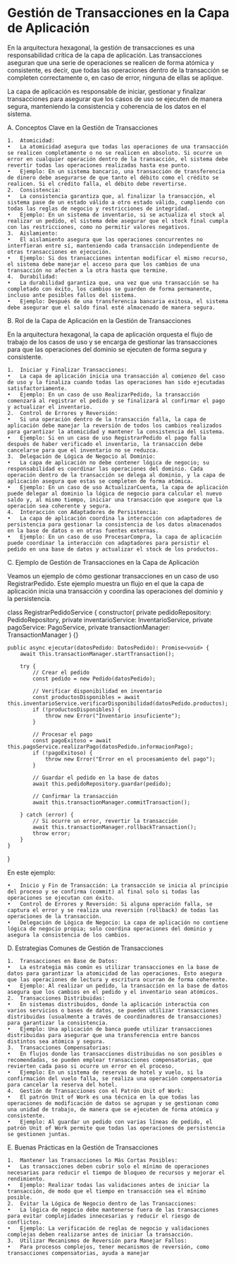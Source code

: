 # Gestión de Transacciones en la Capa de Aplicación

En la arquitectura hexagonal, la gestión de transacciones es una responsabilidad crítica de la capa de aplicación. Las transacciones aseguran que una serie de operaciones se realicen de forma atómica y consistente, es decir, que todas las operaciones dentro de la transacción se completen correctamente o, en caso de error, ninguna de ellas se aplique.

La capa de aplicación es responsable de iniciar, gestionar y finalizar transacciones para asegurar que los casos de uso se ejecuten de manera segura, manteniendo la consistencia y coherencia de los datos en el sistema.

A. Conceptos Clave en la Gestión de Transacciones

    1.	Atomicidad:
    •	La atomicidad asegura que todas las operaciones de una transacción se realicen completamente o no se realicen en absoluto. Si ocurre un error en cualquier operación dentro de la transacción, el sistema debe revertir todas las operaciones realizadas hasta ese punto.
    •	Ejemplo: En un sistema bancario, una transacción de transferencia de dinero debe asegurarse de que tanto el débito como el crédito se realicen. Si el crédito falla, el débito debe revertirse.
    2.	Consistencia:
    •	La consistencia garantiza que, al finalizar la transacción, el sistema pase de un estado válido a otro estado válido, cumpliendo con todas las reglas de negocio y restricciones de integridad.
    •	Ejemplo: En un sistema de inventario, si se actualiza el stock al realizar un pedido, el sistema debe asegurar que el stock final cumpla con las restricciones, como no permitir valores negativos.
    3.	Aislamiento:
    •	El aislamiento asegura que las operaciones concurrentes no interfieran entre sí, manteniendo cada transacción independiente de otras transacciones en ejecución.
    •	Ejemplo: Si dos transacciones intentan modificar el mismo recurso, el sistema debe manejar el acceso para que los cambios de una transacción no afecten a la otra hasta que termine.
    4.	Durabilidad:
    •	La durabilidad garantiza que, una vez que una transacción se ha completado con éxito, los cambios se guarden de forma permanente, incluso ante posibles fallos del sistema.
    •	Ejemplo: Después de una transferencia bancaria exitosa, el sistema debe asegurar que el saldo final esté almacenado de manera segura.

B. Rol de la Capa de Aplicación en la Gestión de Transacciones

En la arquitectura hexagonal, la capa de aplicación orquesta el flujo de trabajo de los casos de uso y se encarga de gestionar las transacciones para que las operaciones del dominio se ejecuten de forma segura y consistente.

    1.	Iniciar y Finalizar Transacciones:
    •	La capa de aplicación inicia una transacción al comienzo del caso de uso y la finaliza cuando todas las operaciones han sido ejecutadas satisfactoriamente.
    •	Ejemplo: En un caso de uso RealizarPedido, la transacción comenzará al registrar el pedido y se finalizará al confirmar el pago y actualizar el inventario.
    2.	Control de Errores y Reversión:
    •	Si una operación dentro de la transacción falla, la capa de aplicación debe manejar la reversión de todos los cambios realizados para garantizar la atomicidad y mantener la consistencia del sistema.
    •	Ejemplo: Si en un caso de uso RegistrarPedido el pago falla después de haber verificado el inventario, la transacción debe cancelarse para que el inventario no se reduzca.
    3.	Delegación de Lógica de Negocio al Dominio:
    •	La capa de aplicación no debe contener lógica de negocio; su responsabilidad es coordinar las operaciones del dominio. Cada operación dentro de la transacción se delega al dominio, y la capa de aplicación asegura que estas se completen de forma atómica.
    •	Ejemplo: En un caso de uso ActualizarCuenta, la capa de aplicación puede delegar al dominio la lógica de negocio para calcular el nuevo saldo y, al mismo tiempo, iniciar una transacción que asegure que la operación sea coherente y segura.
    4.	Interacción con Adaptadores de Persistencia:
    •	La capa de aplicación coordina la interacción con adaptadores de persistencia para gestionar la consistencia de los datos almacenados en la base de datos o en otras fuentes externas.
    •	Ejemplo: En un caso de uso ProcesarCompra, la capa de aplicación puede coordinar la interacción con adaptadores para persistir el pedido en una base de datos y actualizar el stock de los productos.

C. Ejemplo de Gestión de Transacciones en la Capa de Aplicación

Veamos un ejemplo de cómo gestionar transacciones en un caso de uso RegistrarPedido. Este ejemplo muestra un flujo en el que la capa de aplicación inicia una transacción y coordina las operaciones del dominio y la persistencia.

class RegistrarPedidoService {
constructor(
private pedidoRepository: PedidoRepository,
private inventarioService: InventarioService,
private pagoService: PagoService,
private transactionManager: TransactionManager
) {}

    public async ejecutar(datosPedido: DatosPedido): Promise<void> {
        await this.transactionManager.startTransaction();

        try {
            // Crear el pedido
            const pedido = new Pedido(datosPedido);

            // Verificar disponibilidad en inventario
            const productosDisponibles = await this.inventarioService.verificarDisponibilidad(datosPedido.productos);
            if (!productosDisponibles) {
                throw new Error("Inventario insuficiente");
            }

            // Procesar el pago
            const pagoExitoso = await this.pagoService.realizarPago(datosPedido.informacionPago);
            if (!pagoExitoso) {
                throw new Error("Error en el procesamiento del pago");
            }

            // Guardar el pedido en la base de datos
            await this.pedidoRepository.guardar(pedido);

            // Confirmar la transacción
            await this.transactionManager.commitTransaction();

        } catch (error) {
            // Si ocurre un error, revertir la transacción
            await this.transactionManager.rollbackTransaction();
            throw error;
        }
    }

}

En este ejemplo:

    •	Inicio y Fin de Transacción: La transacción se inicia al principio del proceso y se confirma (commit) al final solo si todas las operaciones se ejecutan con éxito.
    •	Control de Errores y Reversión: Si alguna operación falla, se captura el error y se realiza una reversión (rollback) de todas las operaciones de la transacción.
    •	Delegación de Lógica de Negocio: La capa de aplicación no contiene lógica de negocio propia; solo coordina operaciones del dominio y asegura la consistencia de los cambios.

D. Estrategias Comunes de Gestión de Transacciones

    1.	Transacciones en Base de Datos:
    •	La estrategia más común es utilizar transacciones en la base de datos para garantizar la atomicidad de las operaciones. Esto asegura que las operaciones de lectura y escritura ocurran de forma coherente.
    •	Ejemplo: Al realizar un pedido, la transacción en la base de datos asegura que los cambios en el pedido y el inventario sean atómicos.
    2.	Transacciones Distribuidas:
    •	En sistemas distribuidos, donde la aplicación interactúa con varios servicios o bases de datos, se pueden utilizar transacciones distribuidas (usualmente a través de coordinadores de transacciones) para garantizar la consistencia.
    •	Ejemplo: Una aplicación de banca puede utilizar transacciones distribuidas para asegurar que una transferencia entre bancos distintos sea atómica y segura.
    3.	Transacciones Compensatorias:
    •	En flujos donde las transacciones distribuidas no son posibles o recomendadas, se pueden emplear transacciones compensatorias, que revierten cada paso si ocurre un error en el proceso.
    •	Ejemplo: En un sistema de reservas de hotel y vuelo, si la confirmación del vuelo falla, se realiza una operación compensatoria para cancelar la reserva del hotel.
    4.	Gestión de Transacciones con el Patrón Unit of Work:
    •	El patrón Unit of Work es una técnica en la que todas las operaciones de modificación de datos se agrupan y se gestionan como una unidad de trabajo, de manera que se ejecuten de forma atómica y consistente.
    •	Ejemplo: Al guardar un pedido con varias líneas de pedido, el patrón Unit of Work permite que todas las operaciones de persistencia se gestionen juntas.

E. Buenas Prácticas en la Gestión de Transacciones

    1.	Mantener las Transacciones lo Más Cortas Posibles:
    •	Las transacciones deben cubrir solo el mínimo de operaciones necesarias para reducir el tiempo de bloqueo de recursos y mejorar el rendimiento.
    •	Ejemplo: Realizar todas las validaciones antes de iniciar la transacción, de modo que el tiempo en transacción sea el mínimo posible.
    2.	Evitar la Lógica de Negocio dentro de las Transacciones:
    •	La lógica de negocio debe mantenerse fuera de las transacciones para evitar complejidades innecesarias y reducir el riesgo de conflictos.
    •	Ejemplo: La verificación de reglas de negocio y validaciones complejas deben realizarse antes de iniciar la transacción.
    3.	Utilizar Mecanismos de Reversión para Manejar Fallos:
    •	Para procesos complejos, tener mecanismos de reversión, como transacciones compensatorias, ayuda a manejar

